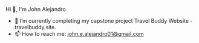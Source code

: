 Hi 👋, I'm John Alejandro


- 🌱 I’m currently completing my capstone project Travel Buddy 
Website - travelbuddy.site.
-  📫 How to reach me: john.e.alejandro01@gmail.com

